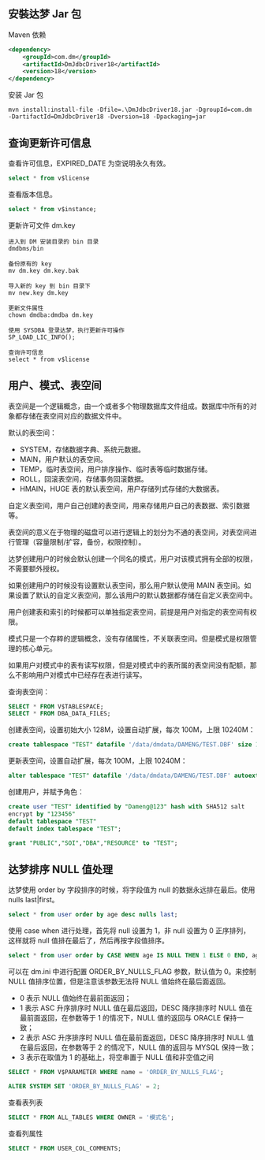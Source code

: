 ## 安裝达梦 Jar 包
Maven 依赖
```xml
<dependency>  
    <groupId>com.dm</groupId>  
    <artifactId>DmJdbcDriver18</artifactId>  
    <version>18</version>  
</dependency>
```

安装 Jar 包
```
mvn install:install-file -Dfile=.\DmJdbcDriver18.jar -DgroupId=com.dm -DartifactId=DmJdbcDriver18 -Dversion=18 -Dpackaging=jar 
```

## 查询更新许可信息
查看许可信息，EXPIRED_DATE 为空说明永久有效。
```sql
select * from v$license
```

查看版本信息。
```sql
select * from v$instance;
```

更新许可文件 dm.key
```
进入到 DM 安装目录的 bin 目录
dmdbms/bin

备份原有的 key
mv dm.key dm.key.bak

导入新的 key 到 bin 目录下
mv new.key dm.key

更新文件属性
chown dmdba:dmdba dm.key

使用 SYSDBA 登录达梦，执行更新许可操作
SP_LOAD_LIC_INFO();

查询许可信息
select * from v$license
```

## 用户、模式、表空间
表空间是一个逻辑概念，由一个或者多个物理数据库文件组成。数据库中所有的对象都存储在表空间对应的数据文件中。

默认的表空间：
- SYSTEM，存储数据字典、系统元数据。
- MAIN，用户默认的表空间。
- TEMP，临时表空间，用户排序操作、临时表等临时数据存储。
- ROLL，回滚表空间，存储事务回滚数据。
- HMAIN，HUGE 表的默认表空间，用户存储列式存储的大数据表。

自定义表空间，用户自己创建的表空间，用来存储用户自己的表数据、索引数据等。

表空间的意义在于物理的磁盘可以进行逻辑上的划分为不通的表空间，对表空间进行管理（容量限制/扩容，备份，权限控制）。

达梦创建用户的时候会默认创建一个同名的模式，用户对该模式拥有全部的权限，不需要额外授权。

如果创建用户的时候没有设置默认表空间，那么用户默认使用 MAIN 表空间。如果设置了默认的自定义表空间，那么该用户的默认数据都存储在自定义表空间中。

用户创建表和索引的时候都可以单独指定表空间，前提是用户对指定的表空间有权限。

模式只是一个存粹的逻辑概念，没有存储属性，不关联表空间。但是模式是权限管理的核心单元。

如果用户对模式中的表有读写权限，但是对模式中的表所属的表空间没有配额，那么不影响用户对模式中已经存在表进行读写。

查询表空间：
```sql
SELECT * FROM V$TABLESPACE; 
SELECT * FROM DBA_DATA_FILES;
```

创建表空间，设置初始大小 128M，设置自动扩展，每次 100M，上限 10240M：
```sql
create tablespace "TEST" datafile '/data/dmdata/DAMENG/TEST.DBF' size 128 autoextend on next 100 maxsize 10240;
```

更新表空间，设置自动扩展，每次 100M，上限 10240M：
```sql
alter tablespace "TEST" datafile '/data/dmdata/DAMENG/TEST.DBF' autoextend on next 100 maxsize 10240;
```

创建用户，并赋予角色：
```sql
create user "TEST" identified by "Dameng@123" hash with SHA512 salt 
encrypt by "123456" 
default tablespace "TEST" 
default index tablespace "TEST"; 

grant "PUBLIC","SOI","DBA","RESOURCE" to "TEST";
```

## 达梦排序 NULL 值处理
达梦使用 order by 字段排序的时候，将字段值为 null 的数据永远排在最后。使用 nulls last|first。
```sql
select * from user order by age desc nulls last;
```

使用 case when 进行处理，首先将 null 设置为 1，非 null 设置为 0 正序排列，这样就将 null 值排在最后了，然后再按字段值排序。
```sql
select * from user order by CASE WHEN age IS NULL THEN 1 ELSE 0 END, age desc
```

可以在 dm.ini 中进行配置 ORDER_BY_NULLS_FLAG 参数，默认值为 0。来控制 NULL 值排序位置，但是注意该参数无法将 NULL 值始终在最后面返回。

- 0 表示 NULL 值始终在最前面返回；
- 1 表示 ASC 升序排序时 NULL 值在最后返回，DESC 降序排序时 NULL 值在最前面返回，在参数等于 1 的情况下，NULL 值的返回与 ORACLE 保持一致；
- 2 表示 ASC 升序排序时 NULL 值在最前面返回，DESC 降序排序时 NULL 值在最后返回，在参数等于 2 的情况下，NULL 值的返回与 MYSQL 保持一致；
- 3 表示在取值为 1 的基础上，将空串置于 NULL 值和非空值之间
```sql
SELECT * FROM V$PARAMETER WHERE name = 'ORDER_BY_NULLS_FLAG';

ALTER SYSTEM SET 'ORDER_BY_NULLS_FLAG' = 2;
```

查看表列表
```sql
SELECT * FROM ALL_TABLES WHERE OWNER = '模式名';
```
查看列属性
```sql
SELECT * FROM USER_COL_COMMENTS;
```




